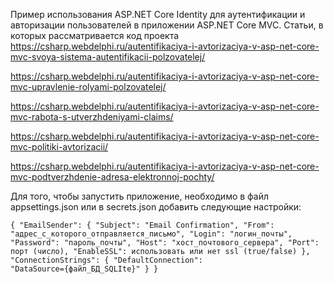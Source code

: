Пример использования ASP.NET Core Identity для аутентификации и авторизации пользователей в приложении ASP.NET Core MVC. 
Статьи, в которых рассматривается код проекта  
https://csharp.webdelphi.ru/autentifikaciya-i-avtorizaciya-v-asp-net-core-mvc-svoya-sistema-autentifikacii-polzovatelej/

https://csharp.webdelphi.ru/autentifikaciya-i-avtorizaciya-v-asp-net-core-mvc-upravlenie-rolyami-polzovatelej/

https://csharp.webdelphi.ru/autentifikaciya-i-avtorizaciya-v-asp-net-core-mvc-rabota-s-utverzhdeniyami-claims/

https://csharp.webdelphi.ru/autentifikaciya-i-avtorizaciya-v-asp-net-core-mvc-politiki-avtorizacii/

https://csharp.webdelphi.ru/autentifikaciya-i-avtorizaciya-v-asp-net-core-mvc-podtverzhdenie-adresa-elektronnoj-pochty/

Для того, чтобы запустить приложение, необходимо в файл appsettings.json или в secrets.json добавить следующие настройки:

<code>{
  "EmailSender": {
    "Subject": "Email Confirmation",
    "From": "адрес_с_которого_отправляется_письмо",
    "Login": "логин_почты",
    "Password": "пароль_почты",
    "Host": "хост_почтового_сервера",
    "Port": порт (число),
    "EnableSSL": использовать или нет ssl (true/false)
  },
  "ConnectionStrings": {
    "DefaultConnection": "DataSource={файл_БД_SQLIte}"
  }
}</code>

